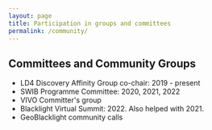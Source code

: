 ```yaml
---
layout: page
title: Participation in groups and committees
permalink: /community/
---
```


<h2> Committees and Community Groups </h2>
<ul>
<li> LD4 Discovery Affinity Group co-chair: 2019 - present </li>
<li> SWIB Programme Committee: 2020, 2021, 2022 </li>
<li> VIVO Committer's group </li>
<li> Blacklight Virtual Summit: 2022. Also helped with 2021. </li>
<li> GeoBlacklight community calls </li>
</ul>